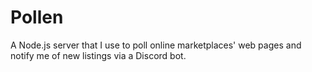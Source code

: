 # Pollen

A Node.js server that I use to poll online marketplaces' web pages and notify me of new listings via a Discord bot.

